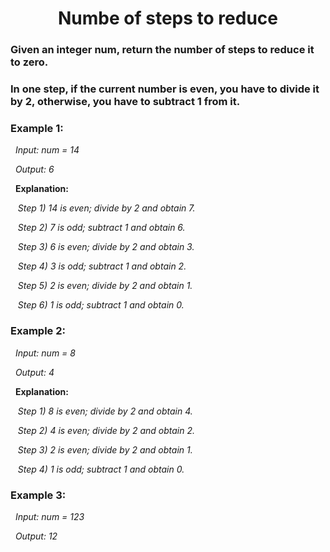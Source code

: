 <h1 align="center"> Numbe of steps to reduce </h1> 

### Given an integer num, return the number of steps to reduce it to zero.
### In one step, if the current number is even, you have to divide it by 2, otherwise, you have to subtract 1 from it.

 

### **Example 1:**

&nbsp; _Input: num = 14_

&nbsp; _Output: 6_

&nbsp; **Explanation:**

&nbsp;&nbsp; _Step 1) 14 is even; divide by 2 and obtain 7._ 

&nbsp;&nbsp; _Step 2) 7 is odd; subtract 1 and obtain 6._

&nbsp;&nbsp; _Step 3) 6 is even; divide by 2 and obtain 3._

&nbsp;&nbsp; _Step 4) 3 is odd; subtract 1 and obtain 2._ 

&nbsp;&nbsp; _Step 5) 2 is even; divide by 2 and obtain 1._ 

&nbsp;&nbsp; _Step 6) 1 is odd; subtract 1 and obtain 0._

### **Example 2:**

&nbsp; _Input: num = 8_

&nbsp; _Output: 4_

&nbsp; **Explanation:** 

&nbsp;&nbsp; _Step 1) 8 is even; divide by 2 and obtain 4._ 

&nbsp;&nbsp; _Step 2) 4 is even; divide by 2 and obtain 2._ 

&nbsp;&nbsp; _Step 3) 2 is even; divide by 2 and obtain 1._ 

&nbsp;&nbsp; _Step 4) 1 is odd; subtract 1 and obtain 0._

### **Example 3:**

&nbsp; _Input: num = 123_

&nbsp; _Output: 12_

